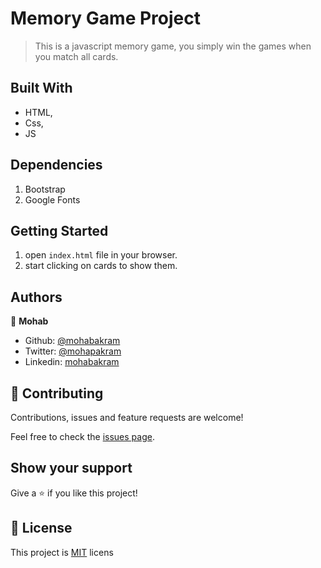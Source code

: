 
# Memory Game Project

> This is a javascript memory game, you simply win the games when you match all cards.

## Built With

- HTML,
- Css,
- JS

## Dependencies
1. Bootstrap
1. Google Fonts

## Getting Started

1. open `index.html` file in your browser.
1. start clicking on cards to show them.

## Authors

👤 **Mohab**

- Github: [@mohabakram](https://github.com/mohabakram)
- Twitter: [@mohapakram](https://twitter.com/mohapakram)
- Linkedin: [mohabakram](https://www.linkedin.com/in/mohab-akram-667093131/)


## 🤝 Contributing

Contributions, issues and feature requests are welcome!

Feel free to check the [issues page](issues/).

## Show your support

Give a ⭐️ if you like this project!

## 📝 License

This project is [MIT](lic.url) licens
